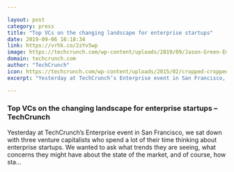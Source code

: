 ```yaml
---

layout: post
category: press
title: "Top VCs on the changing landscape for enterprise startups"
date: 2019-09-06 16:18:34
link: https://vrhk.co/2zYv5wp
image: https://techcrunch.com/wp-content/uploads/2019/09/Jason-Green-Emergence-Capital-Maha-Ibrahim-Canaan-Partners-and-Rebecca-Lynn-Canvas-Ventures-1.jpg?w=600
domain: techcrunch.com
author: "TechCrunch"
icon: https://techcrunch.com/wp-content/uploads/2015/02/cropped-cropped-favicon-gradient.png?w=180
excerpt: "Yesterday at TechCrunch’s Enterprise event in San Francisco, we sat down with three venture capitalists who spend a lot of their time thinking about enterprise startups. We wanted to ask what trends they are seeing, what concerns they might have about the state of the market, and of course, how sta…"

---
```


### Top VCs on the changing landscape for enterprise startups – TechCrunch

Yesterday at TechCrunch’s Enterprise event in San Francisco, we sat down with three venture capitalists who spend a lot of their time thinking about enterprise startups. We wanted to ask what trends they are seeing, what concerns they might have about the state of the market, and of course, how sta…